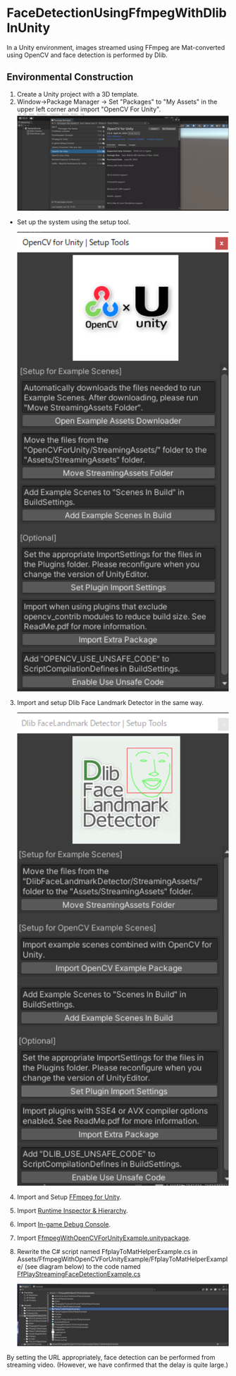 # FaceDetectionUsingFfmpegWithDlibInUnity
In a Unity environment, images streamed using FFmpeg are Mat-converted using OpenCV and face detection is performed by Dlib.

## Environmental Construction
1. Create a Unity project with a 3D template.
2. Window→Package Manager → Set "Packages" to "My Assets" in the upper left corner and import "OpenCV For Unity".
    <img src="/images/pack_01_openCV.png" width=680>
* Set up the system using the setup tool.

    <img src="/images/pack_01_openCV_setUp.png" width=480>


3. Import and setup Dlib Face Landmark Detector in the same way.

   <img src="/images/pack_01_Dlib_setUp.png" width=480>
4. Import and Setup [FFmpeg for Unity](https://assetstore.unity.com/packages/tools/video/ffmpeg-for-unity-199811).
5. Import [Runtime Inspector & Hierarchy](https://assetstore.unity.com/packages/tools/gui/runtime-inspector-hierarchy-111349).
6. Import [In-game Debug Console](https://assetstore.unity.com/packages/tools/gui/in-game-debug-console-68068#releases).
7. Import [FfmpegWithOpenCVForUnityExample.unitypackage](https://github.com/EnoxSoftware/FfmpegWithOpenCVForUnityExample/releases).
8. Rewrite the C# script named FfplayToMatHelperExample.cs in Assets/FfmpegWithOpenCVForUnityExample/FfplayToMatHelperExample/ (see diagram below) to the code named [FfPlayStreamingFaceDetectionExample.cs](/FfPlayStreamingFaceDetectionExample.cs)

   <img src="/images/ProfectPath_FfplayToMatHelper.png" width=680>

By setting the URL appropriately, face detection can be performed from streaming video.
(However, we have confirmed that the delay is quite large.)

